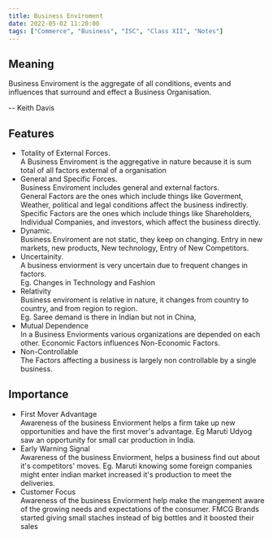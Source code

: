 ```yaml
---
title: Business Enviroment
date: 2022-05-02 11:20:00
tags: ["Commerce", "Business", "ISC", "Class XII", "Notes"]
---
```

## Meaning
Business Enviroment is the aggregate of all conditions, events and influences  that surround and effect a Business Organisation.

-- Keith Davis

## Features
- Totality of External Forces.  
	A Business Enviroment is the aggregative in nature because it is sum total of all factors external of a organisation
- General and Specific Forces.  
	Business Enviroment includes general and external factors.  
		General Factors are the ones which include things like Goverment, Weather, political and legal conditions affect the business indirectly.  
		Specific Factors are the ones which include things like Shareholders, Individual Companies, and investors, which affect the business directly.  
- Dynamic.  
	Business Enviroment are not static, they keep on changing. Entry in new markets, new products, New technology, Entry of New Competitors.  
- Uncertainity.  
	A business enviorment is very uncertain due to frequent changes in factors.  
	Eg. Changes in Technology and Fashion
- Relativity  
	Business enviroment is relative in nature, it changes from country to country, and from region to region.  
	Eg. Saree demand is there in Indian but not in China,  
- Mutual Dependence  
	In a Business Enviorments various organizations are depended on each other. Economic Factors influences Non-Economic Factors.
- Non-Controllable  
	The Factors affecting a business is largely non controllable by a single business.  


## Importance 
- First Mover Advantage  
	Awareness of the business Enviorment helps a firm take up new opportunities and have the first mover's advantage. Eg Maruti Udyog saw an opportunity for small car production in India.
- Early Warning Signal  
	Awareness of the business Enviorment, helps a business find out about it's competitors' moves. Eg. Maruti knowing some foreign companies might enter indian market increased it's production to meet the deliveries.
- Customer Focus  
	Awareness of the business Enviorment help make the mangement aware of the growing needs and expectations of the consumer. FMCG Brands started giving small staches instead of big bottles and it boosted their sales